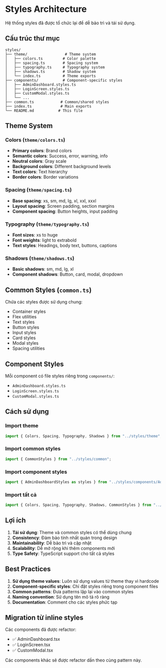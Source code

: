 # Styles Architecture

Hệ thống styles đã được tổ chức lại để dễ bảo trì và tái sử dụng.

## Cấu trúc thư mục

```
styles/
├── theme/                 # Theme system
│   ├── colors.ts         # Color palette
│   ├── spacing.ts        # Spacing system
│   ├── typography.ts     # Typography system
│   ├── shadows.ts        # Shadow system
│   └── index.ts          # Theme exports
├── components/           # Component-specific styles
│   ├── AdminDashboard.styles.ts
│   ├── LoginScreen.styles.ts
│   ├── CustomModal.styles.ts
│   └── ...
├── common.ts            # Common/shared styles
├── index.ts             # Main exports
└── README.md           # This file
```

## Theme System

### Colors (`theme/colors.ts`)

- **Primary colors**: Brand colors
- **Semantic colors**: Success, error, warning, info
- **Neutral colors**: Gray scale
- **Background colors**: Different background levels
- **Text colors**: Text hierarchy
- **Border colors**: Border variations

### Spacing (`theme/spacing.ts`)

- **Base spacing**: xs, sm, md, lg, xl, xxl, xxxl
- **Layout spacing**: Screen padding, section margins
- **Component spacing**: Button heights, input padding

### Typography (`theme/typography.ts`)

- **Font sizes**: xs to huge
- **Font weights**: light to extrabold
- **Text styles**: Headings, body text, buttons, captions

### Shadows (`theme/shadows.ts`)

- **Basic shadows**: sm, md, lg, xl
- **Component shadows**: Button, card, modal, dropdown

## Common Styles (`common.ts`)

Chứa các styles được sử dụng chung:

- Container styles
- Flex utilities
- Text styles
- Button styles
- Input styles
- Card styles
- Modal styles
- Spacing utilities

## Component Styles

Mỗi component có file styles riêng trong `components/`:

- `AdminDashboard.styles.ts`
- `LoginScreen.styles.ts`
- `CustomModal.styles.ts`

## Cách sử dụng

### Import theme

```typescript
import { Colors, Spacing, Typography, Shadows } from "../styles/theme";
```

### Import common styles

```typescript
import { CommonStyles } from "../styles/common";
```

### Import component styles

```typescript
import { AdminDashboardStyles as styles } from "../styles/components/AdminDashboard.styles";
```

### Import tất cả

```typescript
import { Colors, Spacing, Typography, Shadows, CommonStyles } from "../styles";
```

## Lợi ích

1. **Tái sử dụng**: Theme và common styles có thể dùng chung
2. **Consistency**: Đảm bảo tính nhất quán trong design
3. **Maintainability**: Dễ bảo trì và cập nhật
4. **Scalability**: Dễ mở rộng khi thêm components mới
5. **Type Safety**: TypeScript support cho tất cả styles

## Best Practices

1. **Sử dụng theme values**: Luôn sử dụng values từ theme thay vì hardcode
2. **Component-specific styles**: Chỉ đặt styles riêng trong component files
3. **Common patterns**: Đưa patterns lặp lại vào common styles
4. **Naming convention**: Sử dụng tên mô tả rõ ràng
5. **Documentation**: Comment cho các styles phức tạp

## Migration từ inline styles

Các components đã được refactor:

- ✅ AdminDashboard.tsx
- ✅ LoginScreen.tsx
- ✅ CustomModal.tsx

Các components khác sẽ được refactor dần theo cùng pattern này.
